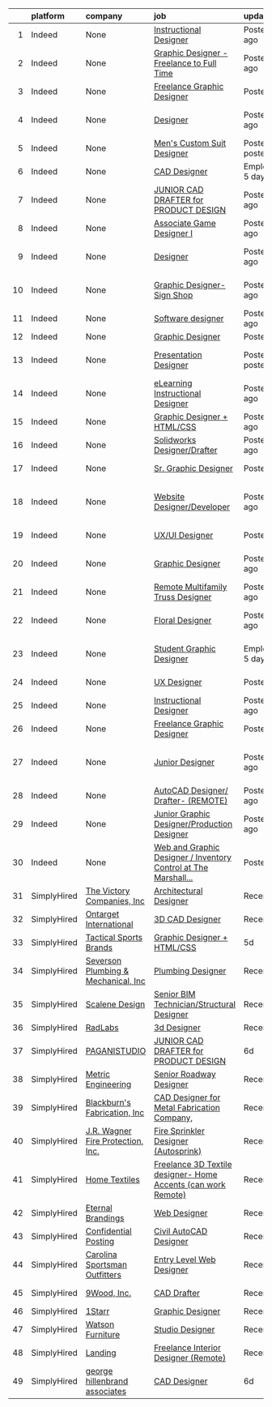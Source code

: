 

|    | platform    | company                                     | job                                                                                                                                                                                                                                                                                                                                                                                                                                                                                                                                                                                                   | update_time               | location                                                   |
|---:|:------------|:--------------------------------------------|:------------------------------------------------------------------------------------------------------------------------------------------------------------------------------------------------------------------------------------------------------------------------------------------------------------------------------------------------------------------------------------------------------------------------------------------------------------------------------------------------------------------------------------------------------------------------------------------------------|:--------------------------|:-----------------------------------------------------------|
|  1 | Indeed      | None                                        | [Instructional Designer](https://www.indeed.com/pagead/clk?mo=r&ad=-6NYlbfkN0BVIa954_2j3iuMF6RmXqthUUDIa6PvWc3hfSLUYNrINWyoDIpZTJE03Q1rZDPTvthXtAdaGmBxILWlhR57r04SfsZ83bU38ofto1jLoZkIh-CkjpU7uZKVnbVfHMiWTmKI1oMiAQmM_Vaqeo-8PKIKxUL8RfS3eQjQZnt6bnwHhtQ1PR0zuzs-ld2plWb8qfvF9xVcnf8j4pedKry4ICaFd0Vm4GNvLJOELwgi71GTD9UmF6C9k8YdLGsCP-uX1uMNasx7uhhw9orB4XyXMlnayRlmGJPxgn_pejf8G9wA75m6xNXjHhMFFOzrxSn4c7gsu8ScqENzavi-4rhe-MgzwN2xv9IE3koXE6LQaGhwO1yn7_wh8Ez7gddwo0ok61HP5I-aWjnvKTscMq4CbtIzrhaG-hukGCm6IsC3yoW3NlbVOZkCnbXIFZX8rWd7WZnkztXz76AM33xpfkUBXZDYJXsFQ3QY7tI=&p=0&fvj=1&vjs=3)      | Posted1 day ago           | Phoenix, AZ•Remote                                         |
|  2 | Indeed      | None                                        | [Graphic Designer - Freelance to Full Time](https://www.indeed.com/company/STEMinists/jobs/Graphic-Designer-ea23fbbec90ad4eb?fccid=7101b4d45f2115ff&vjs=3)                                                                                                                                                                                                                                                                                                                                                                                                                                            | Posted1 day ago           | Sandy Springs, GA 30328 (Downtown area)                    |
|  3 | Indeed      | None                                        | [Freelance Graphic Designer](https://www.indeed.com/company/HS-Creative/jobs/Freelance-Graphic-Designer-f668451e4f68c111?fccid=18040ae1dc1b1349&vjs=3)                                                                                                                                                                                                                                                                                                                                                                                                                                                | PostedToday               | Remote                                                     |
|  4 | Indeed      | None                                        | [Designer](https://www.indeed.com/company/Temeka-Group-Arizona/jobs/Designer-74f312c9b82a3272?fccid=6adc6400d6da39cf&vjs=3)                                                                                                                                                                                                                                                                                                                                                                                                                                                                           | Posted5 days ago          | Phoenix, AZ 85040 (South Mountain area)                    |
|  5 | Indeed      | None                                        | [Men's Custom Suit Designer](https://www.indeed.com/company/Brooks-Bingham-Clothing/jobs/Men-Custom-Suit-Designer-7398be0070c5ea00?fccid=adb8f9570ec24c81&vjs=3)                                                                                                                                                                                                                                                                                                                                                                                                                                      | PostedJust posted         | Scottsdale, AZ+2 locations                                 |
|  6 | Indeed      | None                                        | [CAD Designer](https://www.indeed.com/company/george-hillenbrand-associates/jobs/CAD-Designer-4039ea1837a41709?fccid=2143681f492460bd&vjs=3)                                                                                                                                                                                                                                                                                                                                                                                                                                                          | EmployerActive 5 days ago | Remote                                                     |
|  7 | Indeed      | None                                        | [JUNIOR CAD DRAFTER for PRODUCT DESIGN](https://www.indeed.com/company/PAGANISTUDIO/jobs/Junior-CAD-Drafter-Product-Design-018069613e2898bc?fccid=474c88e0f40622a4&vjs=3)                                                                                                                                                                                                                                                                                                                                                                                                                             | Posted6 days ago          | Remote                                                     |
|  8 | Indeed      | None                                        | [Associate Game Designer I](https://www.indeed.com/rc/clk?jk=3cbe8a01ee467b63&fccid=71147e0539a0a1b7&vjs=3)                                                                                                                                                                                                                                                                                                                                                                                                                                                                                           | Posted10 days ago         | Los Angeles, CA                                            |
|  9 | Indeed      | None                                        | [Designer](https://www.indeed.com/rc/clk?jk=6b457caa92a6f3b6&fccid=8ea54e852901f8b5&vjs=3)                                                                                                                                                                                                                                                                                                                                                                                                                                                                                                            | Posted5 days ago          | West Hollywood, CA 90069 (West Hollywood area)             |
| 10 | Indeed      | None                                        | [Graphic Designer-Sign Shop](https://www.indeed.com/rc/clk?jk=7b87ed7eb7a8b291&fccid=a4468bedf4658d2b&vjs=3)                                                                                                                                                                                                                                                                                                                                                                                                                                                                                          | Posted7 days ago          | Phoenix, AZ 85031 (Maryvale area)                          |
| 11 | Indeed      | None                                        | [Software designer](https://www.indeed.com/company/ATOS/jobs/Software-Designer-d69913e3e89fd021?fccid=ee6a99db163236c2&vjs=3)                                                                                                                                                                                                                                                                                                                                                                                                                                                                         | Posted4 days ago          | Phoenix, AZ                                                |
| 12 | Indeed      | None                                        | [Graphic Designer](https://www.indeed.com/company/Project-Farma/jobs/Graphic-Designer-40fd1af67b8adf0b?fccid=ca46da54681c516d&vjs=3)                                                                                                                                                                                                                                                                                                                                                                                                                                                                  | PostedToday               | Remote                                                     |
| 13 | Indeed      | None                                        | [Presentation Designer](https://www.indeed.com/rc/clk?jk=1ea915d733587d7f&fccid=487a18038e53a72b&vjs=3)                                                                                                                                                                                                                                                                                                                                                                                                                                                                                               | PostedJust posted         | Phoenix, AZ 85004 (Central City area)                      |
| 14 | Indeed      | None                                        | [eLearning Instructional Designer](https://www.indeed.com/company/Bill-of-Rights-Institute/jobs/Elearning-Instructional-Designer-fc66180434d95e6a?fccid=fafd4e2000c119bc&vjs=3)                                                                                                                                                                                                                                                                                                                                                                                                                       | Posted5 days ago          | Remote                                                     |
| 15 | Indeed      | None                                        | [Graphic Designer + HTML/CSS](https://www.indeed.com/company/Tactical-Sports-Brands/jobs/Graphic-Designer-HTML-CSS-286b765a720a256f?fccid=cb7632a3ea404fc0&vjs=3)                                                                                                                                                                                                                                                                                                                                                                                                                                     | Posted5 days ago          | Remote                                                     |
| 16 | Indeed      | None                                        | [Solidworks Designer/Drafter](https://www.indeed.com/company/Heinzen-LLC/jobs/Solidwork-Designer-Drafter-997efbc7f23a6991?fccid=f90e71bc713ce002&vjs=3)                                                                                                                                                                                                                                                                                                                                                                                                                                               | Posted7 days ago          | Remote                                                     |
| 17 | Indeed      | None                                        | [Sr. Graphic Designer](https://www.indeed.com/company/Early-Warning-Services/jobs/Senior-Graphic-Designer-0280217ae84245ed?fccid=094bfee9de38aca9&vjs=3)                                                                                                                                                                                                                                                                                                                                                                                                                                              | PostedToday               | Scottsdale, AZ+1 location                                  |
| 18 | Indeed      | None                                        | [Website Designer/Developer](https://www.indeed.com/pagead/clk?mo=r&ad=-6NYlbfkN0APFXffbM7EUm9LHltBe5RwVHTfDAgMR2zI4KMWHBZ4DizR95eZqsCEfUxYLDXxk2tWHjTZRC5y4nkz9ap8Y57yzbNX4u1KxijA6Qxcdsrblxx9NccAO_eYwDT_xjRrhtazO20iYa6MIZzd74nuMerUpp0GqF6qSjuo1XVsVB8v3eWsLOydvqGRAHjtsBuhdCdaIPsSx9EUGuq0hC-GrqFrBJ46MWz-vEOQUl8u1sG4ieClowJGYUxAXCLghNBKvdiWwOzo79TRVYPUwdZ11d3h-HGSQt5cAmbVYXmZgbJJOPJ4Qu35zH8r6ZXIQL87RvvVGJ0VhxgAcpUk9Css8mZgncEFQeFlxDryZlGWGdfBfMQaaB7aitEb4e9engTMOPb-Wil9PSRRaZN0MuhTdzjKmHUWTkaAE3_6MSyDYNfLTlRbQN8SFVvr-Bzbm6FlNpp_NzQEgLuS2XxhRmse7NfHbp0sBRMfbn8=&p=14&fvj=1&vjs=3) | Posted4 days ago          | Dallas, TX 75231 (Northeast Dallas area)+1 location•Remote |
| 19 | Indeed      | None                                        | [UX/UI Designer](https://www.indeed.com/rc/clk?jk=5bec24bf91babf79&fccid=116680a29a847a70&vjs=3)                                                                                                                                                                                                                                                                                                                                                                                                                                                                                                      | PostedToday               | Chandler, AZ+5 locations                                   |
| 20 | Indeed      | None                                        | [Graphic Designer](https://www.indeed.com/rc/clk?jk=7d0f85f99fd00441&fccid=26f508cb9ae0215b&vjs=3)                                                                                                                                                                                                                                                                                                                                                                                                                                                                                                    | Posted12 days ago         | Scottsdale, AZ 85251 (South Scottsdale area)               |
| 21 | Indeed      | None                                        | [Remote Multifamily Truss Designer](https://www.indeed.com/company/Preferred-American-Building-Supply/jobs/Multifamily-Truss-Designer-15ea82d985ec1911?fccid=df34d4ae5adc3fac&vjs=3)                                                                                                                                                                                                                                                                                                                                                                                                                  | Posted4 days ago          | Remote                                                     |
| 22 | Indeed      | None                                        | [Floral Designer](https://www.indeed.com/company/Acacia-Flowers/jobs/Floral-Designer-a440eca434bf8fe2?fccid=db60fcf245193602&vjs=3)                                                                                                                                                                                                                                                                                                                                                                                                                                                                   | Posted4 days ago          | Phoenix, AZ 85032 (Paradise Valley area)                   |
| 23 | Indeed      | None                                        | [Student Graphic Designer](https://www.indeed.com/company/LittleBird/jobs/Student-Graphic-Designer-528f24a0d5fe0b7b?fccid=8ca6b79a64d9e056&vjs=3)                                                                                                                                                                                                                                                                                                                                                                                                                                                     | EmployerActive 5 days ago | Phoenix, AZ 85017 (Alhambra area)•Remote                   |
| 24 | Indeed      | None                                        | [UX Designer](https://www.indeed.com/company/Knock/jobs/Ux-Designer-1f5d00b877e41103?fccid=2a03ef0b169f0fc2&vjs=3)                                                                                                                                                                                                                                                                                                                                                                                                                                                                                    | PostedToday               | Phoenix, AZ+5 locations•Remote                             |
| 25 | Indeed      | None                                        | [Instructional Designer](https://www.indeed.com/company/Neighborhood-Ministries-Nueva-Esperanza/jobs/Instructional-Designer-ed008688b72307da?fccid=5d5aa585bbe71bf0&vjs=3)                                                                                                                                                                                                                                                                                                                                                                                                                            | Posted1 day ago           | Phoenix, AZ•Remote                                         |
| 26 | Indeed      | None                                        | [Freelance Graphic Designer](https://www.indeed.com/company/Registrar-Corp/jobs/Freelance-Graphic-Designer-9aa1bbbfeb48fbb6?fccid=8548cfc0671ce09e&vjs=3)                                                                                                                                                                                                                                                                                                                                                                                                                                             | PostedToday               | Remote                                                     |
| 27 | Indeed      | None                                        | [Junior Designer](https://www.indeed.com/rc/clk?jk=379849fa712d628f&fccid=98d3ef9c180e48f0&vjs=3)                                                                                                                                                                                                                                                                                                                                                                                                                                                                                                     | Posted4 days ago          | Phoenix, AZ 85016 (Camelback East area)                    |
| 28 | Indeed      | None                                        | [AutoCAD Designer/ Drafter- (REMOTE)](https://www.indeed.com/rc/clk?jk=51164ab3d96418e1&fccid=99b997c2639b6904&vjs=3)                                                                                                                                                                                                                                                                                                                                                                                                                                                                                 | Posted7 days ago          | Houston, TX+1 location•Remote                              |
| 29 | Indeed      | None                                        | [Junior Graphic Designer/Production Designer](https://www.indeed.com/company/Scope-Creative/jobs/Junior-Graphic-Designer-Production-Designer-00d4d5404c365597?fccid=a51bf481222e178d&vjs=3)                                                                                                                                                                                                                                                                                                                                                                                                           | Posted4 days ago          | Remote                                                     |
| 30 | Indeed      | None                                        | [Web and Graphic Designer / Inventory Control at The Marshall...](https://www.indeed.com/company/Gillespie-&-Associates/jobs/Web-Graphic-Designer-d420842aea17f1f4?fccid=6652f8a10a67bc2b&vjs=3)                                                                                                                                                                                                                                                                                                                                                                                                      | PostedToday               | Scottsdale, AZ 85251 (South Scottsdale area)               |
| 31 | SimplyHired | [The Victory Companies, Inc](None)          | [Architectural Designer](https://www.simplyhired.com/job/1fJ1GaMOxln60dzunJs1e6Ieuzq2KeuWeI8StP7h1G4vPm_9D8D-Pw?q=3d+designer)                                                                                                                                                                                                                                                                                                                                                                                                                                                                        | Recently                  | Germantown, WI                                             |
| 32 | SimplyHired | [Ontarget International](None)              | [3D CAD Designer](https://www.simplyhired.com/job/UOSPHyastnGL6cQKmGb_J5cX4DPVqy9pIfPK98mqM2Pzoe7WPDBt2A?q=3d+designer)                                                                                                                                                                                                                                                                                                                                                                                                                                                                               | Recently                  | Remote                                                     |
| 33 | SimplyHired | [Tactical Sports Brands](None)              | [Graphic Designer + HTML/CSS](https://www.simplyhired.com/job/L3D54ikixhVNYzUS0zMwfcQaZYlj3iWXjbcJtSQowiCzkKCTcX3FTA?q=3d+designer)                                                                                                                                                                                                                                                                                                                                                                                                                                                                   | 5d                        | Remote                                                     |
| 34 | SimplyHired | [Severson Plumbing & Mechanical, Inc](None) | [Plumbing Designer](https://www.simplyhired.com/job/cT4gIjxWnm0Yr5gJlBhwCCes9n5OpFSTjdM2hao2M_zPwu2ssyf3kQ?q=3d+designer)                                                                                                                                                                                                                                                                                                                                                                                                                                                                             | Recently                  | Bend, OR                                                   |
| 35 | SimplyHired | [Scalene Design](None)                      | [Senior BIM Technician/Structural Designer](https://www.simplyhired.com/job/OYF1cm0vGlJl6a7G9TPHgNzm1grPCWUwecILhFjCkCWfgKE5Ahc4ng?q=3d+designer)                                                                                                                                                                                                                                                                                                                                                                                                                                                     | Recently                  | Raleigh, NC                                                |
| 36 | SimplyHired | [RadLabs](None)                             | [3d Designer](https://www.simplyhired.com/job/1loCVbsD25AlRrh3irCfpQMSPY5E4XKyVxfCWpLxaHXbQcWCaZZ0ng?q=3d+designer)                                                                                                                                                                                                                                                                                                                                                                                                                                                                                   | Recently                  | Remote                                                     |
| 37 | SimplyHired | [PAGANISTUDIO](None)                        | [JUNIOR CAD DRAFTER for PRODUCT DESIGN](https://www.simplyhired.com/job/Ttw4ukP_Uft75-wJMFa5rij8Xwu6GWSGWm2i4zp3NiB2mbjYQXRC7w?q=3d+designer)                                                                                                                                                                                                                                                                                                                                                                                                                                                         | 6d                        | Remote                                                     |
| 38 | SimplyHired | [Metric Engineering](None)                  | [Senior Roadway Designer](https://www.simplyhired.com/job/dBm93vqPorPI2lE7kmnLOU9zZycXQgllKP4YL8y25cAOe6jpyDWXKg?q=3d+designer)                                                                                                                                                                                                                                                                                                                                                                                                                                                                       | Recently                  | Miami, FL                                                  |
| 39 | SimplyHired | [Blackburn's Fabrication, Inc](None)        | [CAD Designer for Metal Fabrication Company,](https://www.simplyhired.com/job/Sj4YvQQOhu5weOoJYJsAQSc3ok0T83dNeSIWuDqcvQ4WGJETYiL0EA?q=3d+designer)                                                                                                                                                                                                                                                                                                                                                                                                                                                   | Recently                  | Columbus, OH                                               |
| 40 | SimplyHired | [J.R. Wagner Fire Protection, Inc.](None)   | [Fire Sprinkler Designer (Autosprink)](https://www.simplyhired.com/job/2BKOi7DRrSzc3ZLl7k92Di1TBS5mXiSDIdYI41KpkGPK5n1RyKTfCA?q=3d+designer)                                                                                                                                                                                                                                                                                                                                                                                                                                                          | Recently                  | Modesto, CA                                                |
| 41 | SimplyHired | [Home Textiles](None)                       | [Freelance 3D Textile designer- Home Accents (can work Remote)](https://www.simplyhired.com/job/Vbl4YXmNd1Et0MtEIpEjJ_VZT5KyODotMoU8P23yiwYHgEfYbD9yLA?q=3d+designer)                                                                                                                                                                                                                                                                                                                                                                                                                                 | Recently                  | Remote                                                     |
| 42 | SimplyHired | [Eternal Brandings](None)                   | [Web Designer](https://www.simplyhired.com/job/rdgyHJ5sTXA08TIDgm4zUNOTdMO2oaIHG4r861syOBN6Y7RM_-qSow?q=3d+designer)                                                                                                                                                                                                                                                                                                                                                                                                                                                                                  | Recently                  | Remote                                                     |
| 43 | SimplyHired | [Confidential Posting](None)                | [Civil AutoCAD Designer](https://www.simplyhired.com/job/-zVe3PyQoMU5Q1btUZHGD4utfeGN_Yp3OLyrUMMPBGERxk7Nn6bpDA?q=3d+designer)                                                                                                                                                                                                                                                                                                                                                                                                                                                                        | Recently                  | Pierce, WA                                                 |
| 44 | SimplyHired | [Carolina Sportsman Outfitters](None)       | [Entry Level Web Designer](https://www.simplyhired.com/job/GwLQqhYCd1BJttSQ2N1mGRAl0kWRcKoqZaDERLJCiSPK5dQ7Rujm5Q?q=3d+designer)                                                                                                                                                                                                                                                                                                                                                                                                                                                                      | Recently                  | Henderson, NC                                              |
| 45 | SimplyHired | [9Wood, Inc.](None)                         | [CAD Drafter](https://www.simplyhired.com/job/xt850sHaBSyxhDHSas6YSb6vvu_7jgQrvEdNbyNmQmZOzS4jsGa4LQ?q=3d+designer)                                                                                                                                                                                                                                                                                                                                                                                                                                                                                   | Recently                  | Remote +1 location                                         |
| 46 | SimplyHired | [1Starr](None)                              | [Graphic Designer](https://www.simplyhired.com/job/dwaUZEM9KmpkUw4AuEmODU4AR3N2907y2KaSvfDRZavC0LbxJoVYsA?q=3d+designer)                                                                                                                                                                                                                                                                                                                                                                                                                                                                              | Recently                  | Remote                                                     |
| 47 | SimplyHired | [Watson Furniture](None)                    | [Studio Designer](https://www.simplyhired.com/job/AjPooDIth8Hptj_UqbzcBLak-ixt6qkUVMbxDYeBc0UnMs1jdNSR4g?q=3d+designer)                                                                                                                                                                                                                                                                                                                                                                                                                                                                               | Recently                  | Poulsbo, WA                                                |
| 48 | SimplyHired | [Landing](None)                             | [Freelance Interior Designer (Remote)](https://www.simplyhired.com/job/5RRE78K7-xPzfdLHaTqNU15kGZzxPyT1a9ibmssopUWI8KoBFT7TKg?q=3d+designer)                                                                                                                                                                                                                                                                                                                                                                                                                                                          | Recently                  | Remote                                                     |
| 49 | SimplyHired | [george hillenbrand associates](None)       | [CAD Designer](https://www.simplyhired.com/job/JeBQ3k0XPDUKne2Pa6qmOpswFqeIpOwdfdxw1TT_Rl_VHD8m9v9znw?q=3d+designer)                                                                                                                                                                                                                                                                                                                                                                                                                                                                                  | 6d                        | Remote                                                     |